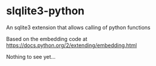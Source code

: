 # slqlite3-python
An sqlite3 extension that allows calling of python functions

Based on the embedding code at https://docs.python.org/2/extending/embedding.html

Nothing to see yet...
